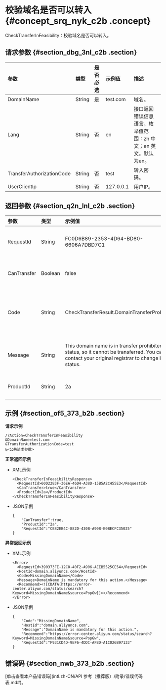 # 校验域名是否可以转入 {#concept_srq_nyk_c2b .concept}

CheckTransferInFeasibility：校验域名是否可以转入。

## 请求参数 {#section_dbg_3nl_c2b .section}

|参数|类型|是否必选|示例值|描述|
|:-|:-|:---|:--|:-|
|DomainName|String|是|test.com|域名。|
|Lang|String|否|en|接口返回错误信息语言，枚举值范围：zh 中文；en 英文。默认为en。|
|TransferAuthorizationCode|String|否|test|转入密码。|
|UserClientIp|String|否|127.0.0.1|用户IP。|

## 返回参数 {#section_q2n_lnl_c2b .section}

|参数|类型|示例值|描述|
|:-|:-|:--|:-|
|RequestId|String|FC0D6B89-2353-4D64-BD80-6606A7DBD7C1|唯一请求识别码。|
|CanTransfer|Boolean|false|是否可以转入。|
|Code|String|CheckTransferResult.DomainTransferProhibited|不可转入时返回错误代码。|
|Message|String|This domain name is in transfer prohibited status, so it cannot be transferred. You can contact your original registrar to change its status.|不可转入时错误描述。|
|ProductId|String|2a|产品编号。|

## 示例 {#section_of5_373_b2b .section}

**请求示例**

```
/?Action=CheckTransferInFeasibility
&DomainName=test.com
&TransferAuthorizationCode=test
&<公共请求参数>
```

**正常返回示例**

-   XML示例

    ```
    <CheckTransferInFeasibilityResponse>
      <RequestId>60D2283F-36EA-46D4-A38D-15B5A2C455E3</RequestId>
      <CanTransfer>true</CanTransfer>
      <ProductId>2a</ProductId>
    </CheckTransferInFeasibilityResponse>
    ```

-   JSON示例

    ```
    {
        "CanTransfer":true,
        "ProductId":"2a",
        "RequestId":"CE82EB4C-882D-430B-A908-E0BECFC35025"
    }
    ```


**异常返回示例**

-   XML示例

    ```
    <Error>
      <RequestId>390373FE-12C8-40F2-A906-AEEB5525CE54</RequestId>
      <HostId>domain.aliyuncs.com</HostId>
      <Code>MissingDomainName</Code>
      <Message>DomainName is mandatory for this action.</Message>
      <Recommend><![CDATA[https://error-center.aliyun.com/status/search?Keyword=MissingDomainName&source=PopGw]]></Recommend>
    </Error>
    ```

-   JSON示例

    ```
    {
        "Code":"MissingDomainName",
        "HostId":"domain.aliyuncs.com",
        "Message":"DomainName is mandatory for this action.",
        "Recommend":"https://error-center.aliyun.com/status/search?Keyword=MissingDomainName&source=PopGw",
        "RequestId":"F931CD4D-9EF6-4DDC-AFBD-A1C026B97133"
    }
    ```


## 错误码 {#section_nwb_373_b2b .section}

[单击查看本产品错误码](intl.zh-CN/API 参考（推荐版）/附录/错误代码表.md#)。

